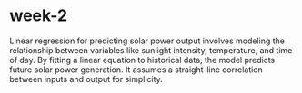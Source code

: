 # week-2
Linear regression for predicting solar power output involves modeling the relationship between variables like sunlight intensity, temperature, and time of day. By fitting a linear equation to historical data, the model predicts future solar power generation. It assumes a straight-line correlation between inputs and output for simplicity.
